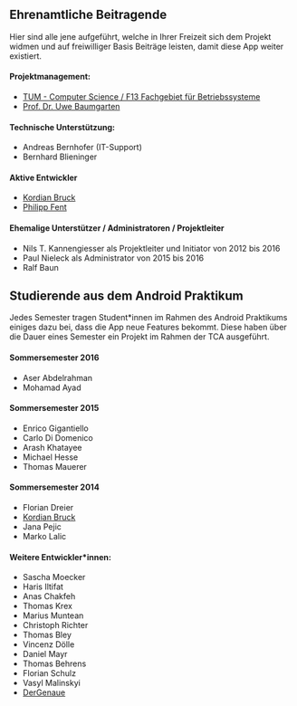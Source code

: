 ## Ehrenamtliche Beitragende
Hier sind alle jene aufgeführt, welche in Ihrer Freizeit sich dem Projekt widmen und auf freiwilliger Basis Beiträge leisten, damit diese App weiter existiert.

#### Projektmanagement:
+ [TUM - Computer Science / F13 Fachgebiet für Betriebssysteme](https://www.os.in.tum.de/startseite/)
+ [Prof. Dr. Uwe Baumgarten](https://www.os.in.tum.de/personen/baumgarten/)

#### Technische Unterstützung:
+ Andreas Bernhofer (IT-Support)
+ Bernhard Blieninger

#### Aktive Entwickler
+ [Kordian Bruck](https://github.com/kordianbruck)
+ [Philipp Fent](https://github.com/pfent)

#### Ehemalige Unterstützer / Administratoren / Projektleiter
+ Nils T. Kannengiesser als Projektleiter und Initiator von 2012 bis 2016
+ Paul Nieleck als Administrator von 2015 bis 2016
+ Ralf Baun

## Studierende aus dem Android Praktikum
Jedes Semester tragen Student*innen im Rahmen des Android Praktikums einiges dazu bei, dass die App neue Features bekommt. Diese haben über die Dauer eines Semester ein Projekt im Rahmen der TCA ausgeführt.
#### Sommersemester 2016
+ Aser Abdelrahman
+ Mohamad Ayad

#### Sommersemester 2015
+ Enrico Gigantiello
+ Carlo Di Domenico
+ Arash Khatayee
+ Michael Hesse
+ Thomas Mauerer

#### Sommersemester 2014
+ Florian Dreier
+ [Kordian Bruck](https://github.com/kordianbruck)
+ Jana Pejic
+ Marko Lalic

#### Weitere Entwickler*innen:
+ Sascha Moecker 
+ Haris Iltifat 
+ Anas Chakfeh
+ Thomas Krex
+ Marius Muntean
+ Christoph Richter
+ Thomas Bley
+ Vincenz Dölle
+ Daniel Mayr
+ Thomas Behrens
+ Florian Schulz
+ Vasyl Malinskyi
+ [DerGenaue](https://github.com/DerGenaue)
